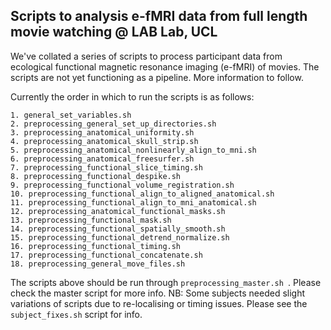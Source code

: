 ## Scripts to analysis e-fMRI data from full length movie watching @ LAB Lab, UCL

We've collated a series of scripts to process participant data from ecological functional magnetic resonance imaging (e-fMRI) of movies. The scripts are not yet functioning as a pipeline. More information to follow.

Currently the order in which to run the scripts is as follows:
```
1. general_set_variables.sh
2. preprocessing_general_set_up_directories.sh
3. preprocessing_anatomical_uniformity.sh
4. preprocessing_anatomical_skull_strip.sh
5. preprocessing_anatomical_nonlinearly_align_to_mni.sh
6. preprocessing_anatomical_freesurfer.sh
7. preprocessing_functional_slice_timing.sh
8. preprocessing_functional_despike.sh
9. preprocessing_functional_volume_registration.sh
10. preprocessing_functional_align_to_aligned_anatomical.sh
11. preprocessing_functional_align_to_mni_anatomical.sh
12. preprocessing_anatomical_functional_masks.sh
13. preprocessing_functional_mask.sh
14. preprocessing_functional_spatially_smooth.sh
15. preprocessing_functional_detrend_normalize.sh
16. preprocessing_functional_timing.sh
17. preprocessing_functional_concatenate.sh
18. preprocessing_general_move_files.sh
```
The scripts above should be run through `preprocessing_master.sh `. Please check the master script for more info. 
NB: Some subjects needed slight variations of scripts due to re-localising or timing issues. Please see the `subject_fixes.sh` script for info. 
